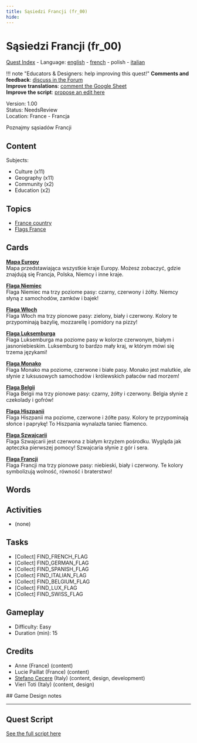 ```yaml
---
title: Sąsiedzi Francji (fr_00)
hide:
---
```


# Sąsiedzi Francji (fr_00)
[Quest Index](./index.pl.md) - Language: [english](./fr_00.md) - [french](./fr_00.fr.md) - polish - [italian](./fr_00.it.md)

!!! note "Educators & Designers: help improving this quest!"
    **Comments and feedback**: [discuss in the Forum](https://vgwb.discourse.group/t/fr-00-the-neighbors-of-france/22)  
    **Improve translations**: [comment the Google Sheet](https://docs.google.com/spreadsheets/d/1FPFOy8CHor5ArSg57xMuPAG7WM27-ecDOiU-OmtHgjw/edit?gid=1233127135#gid=1233127135)  
    **Improve the script**: [propose an edit here](https://github.com/vgwb/Antura/blob/main/Assets/_discover/_quests/FR_00%20Geo%20France/FR_00%20Geo%20France%20-%20Yarn%20Script.yarn)  

Version: 1.00  
Status: NeedsReview  
Location: France - Francja

Poznajmy sąsiadów Francji

## Content
Subjects: 

  - Culture (x11)
  - Geography (x11)
  - Community (x2)
  - Education (x2)

## Topics
- [France country](../topics/index.md#france)
- [Flags France](../topics/index.md#flags)


## Cards
**[Mapa Europy](../cards/index.md#concept_europe_map)**  
Mapa przedstawiająca wszystkie kraje Europy. Możesz zobaczyć, gdzie znajdują się Francja, Polska, Niemcy i inne kraje.  

**[Flaga Niemiec](../cards/index.md#flag_germany)**  
Flaga Niemiec ma trzy poziome pasy: czarny, czerwony i żółty. Niemcy słyną z samochodów, zamków i bajek!  

**[Flaga Włoch](../cards/index.md#flag_italy)**  
Flaga Włoch ma trzy pionowe pasy: zielony, biały i czerwony. Kolory te przypominają bazylię, mozzarellę i pomidory na pizzy!  

**[Flaga Luksemburga](../cards/index.md#flag_luxembourg)**  
Flaga Luksemburga ma poziome pasy w kolorze czerwonym, białym i jasnoniebieskim. Luksemburg to bardzo mały kraj, w którym mówi się trzema językami!  

**[Flaga Monako](../cards/index.md#flag_monaco)**  
Flaga Monako ma poziome, czerwone i białe pasy. Monako jest malutkie, ale słynie z luksusowych samochodów i królewskich pałaców nad morzem!  

**[Flaga Belgii](../cards/index.md#flag_belgium)**  
Flaga Belgii ma trzy pionowe pasy: czarny, żółty i czerwony. Belgia słynie z czekolady i gofrów!  

**[Flaga Hiszpanii](../cards/index.md#flag_spain)**  
Flaga Hiszpanii ma poziome, czerwone i żółte pasy. Kolory te przypominają słońce i paprykę! To Hiszpania wynalazła taniec flamenco.  

**[Flaga Szwajcarii](../cards/index.md#flag_switzerland)**  
Flaga Szwajcarii jest czerwona z białym krzyżem pośrodku. Wygląda jak apteczka pierwszej pomocy! Szwajcaria słynie z gór i sera.  

**[Flaga Francji](../cards/index.md#flag_france)**  
Flaga Francji ma trzy pionowe pasy: niebieski, biały i czerwony. Te kolory symbolizują wolność, równość i braterstwo!  

## Words
## Activities
- (none)

## Tasks
- [Collect] FIND_FRENCH_FLAG
- [Collect] FIND_GERMAN_FLAG
- [Collect] FIND_SPANISH_FLAG
- [Collect] FIND_ITALIAN_FLAG
- [Collect] FIND_BELGIUM_FLAG
- [Collect] FIND_LUX_FLAG
- [Collect] FIND_SWISS_FLAG
## Gameplay
- Difficulty: Easy
- Duration (min): 15
## Credits
- Anne (France) (content)
- Lucie Paillat (France) (content)
- [Stefano Cecere](https://stefanocecere.com) (Italy) (content, design, development)
- Vieri Toti (Italy) (content, design)

## Game Design notes



---

## Quest Script

[See the full script here](./fr_00-script.pl.md)
